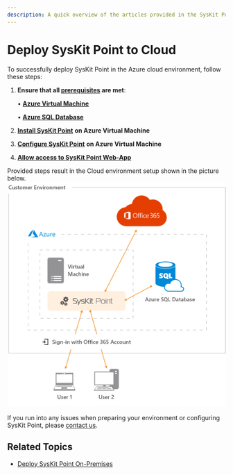 ```yaml
---
description: A quick overview of the articles provided in the SysKit Point Cloud deployment section.
---
```


# Deploy SysKit Point to Cloud

To successfully deploy SysKit Point in the Azure cloud environment, follow these steps:

1. **Ensure that all [prerequisites](prerequisites/README.md) are met**:   

     • **[Azure Virtual Machine](prerequisites/create-azure-vm.md)**  

     • **[Azure SQL Database](prerequisites/create-azure-sql-database.md)**   

2. [**Install SysKit Point**](install-syskit-point-on-azure-vm.md) **on Azure Virtual Machine**   
3. [**Configure SysKit Point**](configure-syskit-point-on-azure-vm.md) **on Azure Virtual Machine**   
4. [**Allow access to SysKit Point Web-App**](allow-access-to-syskit-point-web-app.md)

Provided steps result in the Cloud environment setup shown in the picture below.
![SysKit Point - Cloud Setup](../../.gitbook/assets/deploy-to-azure_architecture-diagram.png)

If you run into any issues when preparing your environment or configuring SysKit Point, please [contact us](https://www.syskit.com/contact-us/).

## Related Topics

* [Deploy SysKit Point On-Premises](../deploy-syskit-point-on-premises/)

